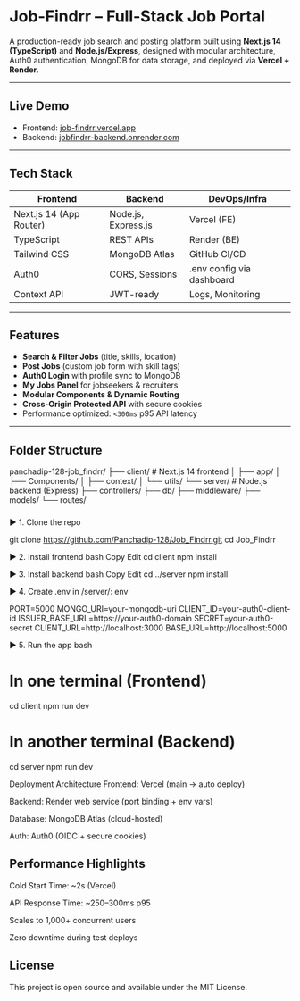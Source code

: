 #  Job-Findrr – Full-Stack Job Portal

A production-ready job search and posting platform built using **Next.js 14 (TypeScript)** and **Node.js/Express**, designed with modular architecture, Auth0 authentication, MongoDB for data storage, and deployed via **Vercel + Render**.

---

##  Live Demo

- Frontend: [job-findrr.vercel.app](https://job-finder-deployed.vercel.app/)  
- Backend: [jobfindrr-backend.onrender.com](https://jobfindrr-backend.onrender.com)

---

## Tech Stack

| Frontend           | Backend         | DevOps/Infra     |
|--------------------|------------------|------------------|
| Next.js 14 (App Router) | Node.js, Express.js | Vercel (FE)      |
| TypeScript         | REST APIs        | Render (BE)      |
| Tailwind CSS       | MongoDB Atlas    | GitHub CI/CD     |
| Auth0              | CORS, Sessions   | .env config via dashboard |
| Context API        | JWT-ready        | Logs, Monitoring |

---

##  Features

-  **Search & Filter Jobs** (title, skills, location)
-  **Post Jobs** (custom job form with skill tags)
-  **Auth0 Login** with profile sync to MongoDB
-  **My Jobs Panel** for jobseekers & recruiters
-  **Modular Components & Dynamic Routing**
-  **Cross-Origin Protected API** with secure cookies
-  Performance optimized: `<300ms` p95 API latency

---

##  Folder Structure

panchadip-128-job_findrr/
├── client/ # Next.js 14 frontend
│ ├── app/
│ ├── Components/
│ ├── context/
│ └── utils/
└── server/ # Node.js backend (Express)
├── controllers/
├── db/
├── middleware/
├── models/
└── routes/

### 
▶ 1. Clone the repo


git clone https://github.com/Panchadip-128/Job_Findrr.git
cd Job_Findrr 

 ▶ 2. Install frontend
bash
Copy
Edit
cd client
npm install

▶ 3. Install backend
bash
Copy
Edit
cd ../server
npm install

▶ 4. Create .env in /server/:
env

PORT=5000
MONGO_URI=your-mongodb-uri
CLIENT_ID=your-auth0-client-id
ISSUER_BASE_URL=https://your-auth0-domain
SECRET=your-auth0-secret
CLIENT_URL=http://localhost:3000
BASE_URL=http://localhost:5000

▶ 5. Run the app
bash

# In one terminal (Frontend)
cd client
npm run dev

# In another terminal (Backend)
cd server
npm run dev

Deployment Architecture
Frontend: Vercel (main → auto deploy)

Backend: Render web service (port binding + env vars)

Database: MongoDB Atlas (cloud-hosted)

Auth: Auth0 (OIDC + secure cookies)

## Performance Highlights
 Cold Start Time: ~2s (Vercel)

 API Response Time: ~250–300ms p95

 Scales to 1,000+ concurrent users

Zero downtime during test deploys



## License
This project is open source and available under the MIT License.



